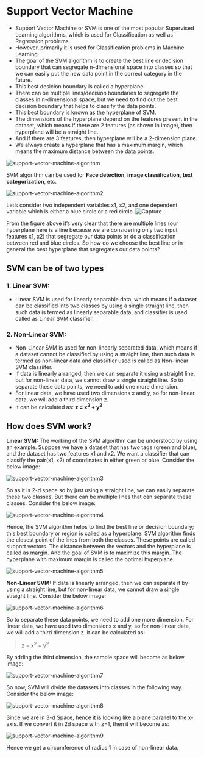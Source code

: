# Support Vector Machine #

- Support Vector Machine or SVM is one of the most popular Supervised Learning algorithms, which is used for Classification as well as Regression problems.
- However, primarily it is used for Classification problems in Machine Learning.
- The goal of the SVM algorithm is to create the best line or decision boundary that can segregate n-dimensional space into classes so that we can easily put the new data point in the correct category in the future.
- This best desicion boundary is called a hyperplane.
- There can be multiple lines/decision boundaries to segregate the classes in n-dimensional space, but we need to find out the best decision boundary that helps to classify the data points.
- This best boundary is known as the hyperplane of SVM.
- The dimensions of the hyperplane depend on the features present in the dataset, which means if there are 2 features (as shown in image), then hyperplane will be a straight line.
- And if there are 3 features, then hyperplane will be a 2-dimension plane.
- We always create a hyperplane that has a maximum margin, which means the maximum distance between the data points.

![support-vector-machine-algorithm](https://github.com/anubhav7747/Notes/assets/77168708/1163e88e-b963-4d7f-a608-e249b839c4de)

SVM algorithm can be used for **Face detection**, **image classification**, **text categorization**, etc.

![support-vector-machine-algorithm2](https://github.com/anubhav7747/Notes/assets/77168708/3f281c7b-f5f3-4fa5-8946-f83cd8a01225)


Let’s consider two independent variables x1, x2, and one dependent variable which is either a blue circle or a red circle.
![Capture](https://github.com/anubhav7747/Notes/assets/77168708/1a76b161-a01f-4052-8f39-2babbf7eed2b)

From the figure above it’s very clear that there are multiple lines (our hyperplane here is a line because we are considering only two input features x1, x2) that segregate our data points or do a classification between red and blue circles. So how do we choose the best line or in general the best hyperplane that segregates our data points?



## SVM can be of two types ##
### 1. Linear SVM: ###
- Linear SVM is used for linearly separable data, which means if a dataset can be classified into two classes by using a single straight line, then such data is termed as linearly separable data, and classifier is used called as Linear SVM classifier.
### 2. Non-Linear SVM: ###
- Non-Linear SVM is used for non-linearly separated data, which means if a dataset cannot be classified by using a straight line, then such data is termed as non-linear data and classiifier used is called as Non-linear SVM classiifer.
- If data is linearly arranged, then we can separate it using a straight line, but for non-linear data, we cannot draw a single straight line. So to separate these data points, we need to add one more dimension.
- For linear data, we have used two dimensions x and y, so for non-linear data, we will add a third dimension z.
- It can be calculated as: **z = x<sup>2</sup> + y<sup>2</sup>**



## How does SVM work? ##
**Linear SVM:** The working of the SVM algorithm can be understood by using an example. Suppose we have a dataset that has two tags (green and blue), and the dataset has two features x1 and x2. We want a classifier that can classify the pair(x1, x2) of coordinates in either green or blue. Consider the below image:

![support-vector-machine-algorithm3](https://github.com/anubhav7747/Notes/assets/77168708/10ad62d3-b3f6-4e99-a89e-7f0881bf5d89)

So as it is 2-d space so by just using a straight line, we can easily separate these two classes. But there can be multiple lines that can separate these classes. Consider the below image:

![support-vector-machine-algorithm4](https://github.com/anubhav7747/Notes/assets/77168708/cd8f7100-e3bd-496c-95b4-306f851cec8f)

Hence, the SVM algorithm helps to find the best line or decision boundary; this best boundary or region is called as a hyperplane. SVM algorithm finds the closest point of the lines from both the classes. These points are called support vectors. The distance between the vectors and the hyperplane is called as margin. And the goal of SVM is to maximize this margin. The hyperplane with maximum margin is called the optimal hyperplane.

![support-vector-machine-algorithm5](https://github.com/anubhav7747/Notes/assets/77168708/0d1df9e3-f673-409a-a2a9-808a559dd8ac)

**Non-Linear SVM:** If data is linearly arranged, then we can separate it by using a straight line, but for non-linear data, we cannot draw a single straight line. Consider the below image:

![support-vector-machine-algorithm6](https://github.com/anubhav7747/Notes/assets/77168708/1f9af4ce-5452-480c-ba50-b72e71827b2f)

So to separate these data points, we need to add one more dimension. For linear data, we have used two dimensions x and y, so for non-linear data, we will add a third dimension z. It can be calculated as:

> z = x<sup>2</sup> + y<sup>2</sup>

By adding the third dimension, the sample space will become as below image:

![support-vector-machine-algorithm7](https://github.com/anubhav7747/Notes/assets/77168708/3d3f5c40-c65a-476c-969f-788c8d750327)

So now, SVM will divide the datasets into classes in the following way. Consider the below image:

![support-vector-machine-algorithm8](https://github.com/anubhav7747/Notes/assets/77168708/2b5a08b3-5579-4501-886d-7d954f431e3f)

Since we are in 3-d Space, hence it is looking like a plane parallel to the x-axis. If we convert it in 2d space with z=1, then it will become as:

![support-vector-machine-algorithm9](https://github.com/anubhav7747/Notes/assets/77168708/98d0ed1d-bbba-4d5e-903d-7004879d4138)

Hence we get a circumference of radius 1 in case of non-linear data.
